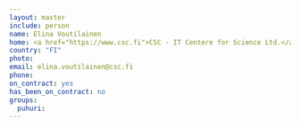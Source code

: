 ```yaml
---
layout: master
include: person
name: Elina Voutilainen
home: <a href="https://www.csc.fi">CSC - IT Centere for Science Ltd.</a>
country: "FI"
photo:
email: elina.voutilainen@csc.fi
phone:
on_contract: yes
has_been_on_contract: no
groups:
  puhuri:
---
```

